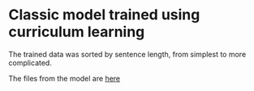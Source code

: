 # Classic model trained using curriculum learning

The trained data was sorted by sentence length, from simplest to more complicated.

The files from the model are [here](https://huggingface.co/anaarodeero/models-TFM-TUs/tree/main/curriculum_learning)
